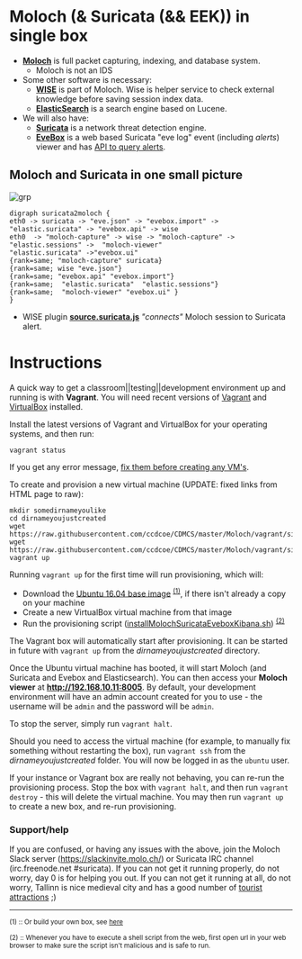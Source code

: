 # Moloch (& Suricata (&& EEK)) in single box

* **[Moloch](http://molo.ch/)** is full packet capturing, indexing, and database system.
  * Moloch is not an IDS
* Some other software is necessary:
  * **[WISE](https://github.com/aol/moloch/wiki/WISE#WISE__With_Intelligence_See_Everything)** is part of Moloch. Wise is helper service to check external knowledge before saving session index data.
  * **[ElasticSearch](https://www.elastic.co/products/elasticsearch)** is a search engine based on Lucene.
* We will also have:
  * **[Suricata](https://suricata-ids.org/)** is a network threat detection engine.
  * **[EveBox](https://evebox.org/)** is a web based Suricata "eve log" event (including *alerts*) viewer and has [API to query alerts](http://evebox.readthedocs.io/en/latest/api.html#get-api-1-alerts).





## Moloch and Suricata in one small picture
![grp](https://www.gravizo.com/svg?digraph%20suricata2moloch%20{eth0%20%20-%3E%20%22moloch-capture%22%20-%3E%20wise%20%22elastic.suricata%22%20%20-%3E%20%22evebox.api%22%20-%3E%20wise%20-%3E%20%22moloch-capture%22%22moloch-capture%22%20-%3E%20%22elastic.sessions%22%20-%3E%20%20%22moloch-viewer%22eth0%20-%3E%20suricata%20-%3E%20%22eve.json%22%20-%3E%20%22evebox.import%22%20-%3E%20%22elastic.suricata%22%20-%3E%22evebox.ui%22{rank=same;%20%22moloch-capture%22%20suricata}{rank=same;%20wise%20%22eve.json%22}{rank=same;%20%22evebox.api%22%20%22evebox.import%22}{rank=same;%20%20%22elastic.suricata%22%20%20%22elastic.sessions%22}{rank=same;%20%20%22moloch-viewer%22%20%22evebox.ui%22%20}})
```
digraph suricata2moloch {
eth0 -> suricata -> "eve.json" -> "evebox.import" -> "elastic.suricata" -> "evebox.api" -> wise 
eth0  -> "moloch-capture" -> wise -> "moloch-capture" -> "elastic.sessions" ->  "moloch-viewer"
"elastic.suricata" ->"evebox.ui"
{rank=same; "moloch-capture" suricata}
{rank=same; wise "eve.json"}
{rank=same; "evebox.api" "evebox.import"}
{rank=same;  "elastic.suricata"  "elastic.sessions"}
{rank=same;  "moloch-viewer" "evebox.ui" }
}
```

* WISE plugin **[source.suricata.js](source.suricata.js)** *"connects"* Moloch session to Suricata alert.


# Instructions
A quick way to get a classroom||testing||development environment up and running is with **Vagrant**. You will need recent versions of [Vagrant](https://www.vagrantup.com/) and [VirtualBox](https://www.virtualbox.org/) installed.

Install the latest versions of Vagrant and VirtualBox for your operating systems, and then run:

    vagrant status

If you get any error message, [fix them before creating any VM's](https://www.vagrantup.com/docs/virtualbox/common-issues.html).


To create and provision a new virtual machine (UPDATE: fixed links from HTML page to raw):

    mkdir somedirnameyoulike
    cd dirnameyoujustcreated
    wget https://raw.githubusercontent.com/ccdcoe/CDMCS/master/Moloch/vagrant/singlehost/installMolochSuricataEveboxKibana.sh
    wget https://raw.githubusercontent.com/ccdcoe/CDMCS/master/Moloch/vagrant/singlehost/Vagrantfile
    vagrant up


Running `vagrant up` for the first time will run provisioning, which will:
- Download the [Ubuntu 16.04 base image](https://atlas.hashicorp.com/ubuntu/boxes/xenial64) <sup>[(1)](#mybox)</sup>, if there isn't already a copy on your machine
- Create a new VirtualBox virtual machine from that image
- Run the provisioning script ([installMolochSuricataEveboxKibana.sh](installMolochSuricataEveboxKibana.sh)) <sup>[(2)](#readitbeforeyouexecuteit)</sup>

The Vagrant box will automatically start after provisioning. It can be started in future with `vagrant up` from the *dirnameyoujustcreated* directory.

Once the Ubuntu virtual machine has booted, it will start Moloch (and Suricata and Evebox and Elasticsearch). You can then access your **Moloch viewer** at **http://192.168.10.11:8005**. By default, your development environment will have an admin account created for you to use - the username will be `admin` and the password will be `admin`.

To stop the server, simply run `vagrant halt`.

Should you need to access the virtual machine (for example, to manually fix something without restarting the box), run `vagrant ssh` from the *dirnameyoujustcreated* folder. You will now be logged in as the `ubuntu` user.

If your instance or Vagrant box are really not behaving, you can re-run the provisioning process. Stop the box with `vagrant halt`, and then run `vagrant destroy` - this will delete the virtual machine. You may then run `vagrant up` to create a new box, and re-run provisioning.

### Support/help

If you are confused, or having any issues with the above, join the Moloch Slack server (https://slackinvite.molo.ch/) or Suricata IRC channel (irc.freenode.net #suricata).
If you can not get it running properly, do not worry, day 0 is for helping you out.
If you can not get it running at all, do not worry, Tallinn is nice medieval city and has a good number of [tourist attractions](https://www.visittallinn.ee/eng/visitor/see-do/sightseeing) ;)

----

<sup><a name="mybox">(1)</a> :: Or build your own box, see [here](https://www.vagrantup.com/docs/boxes/base.html) </sup>

<sup><a name="readitbeforeyouexecuteit">(2)</a> :: Whenever you have to execute a shell script from the web, first open url in your web browser to make sure the script isn't malicious and is safe to run.</sup>
